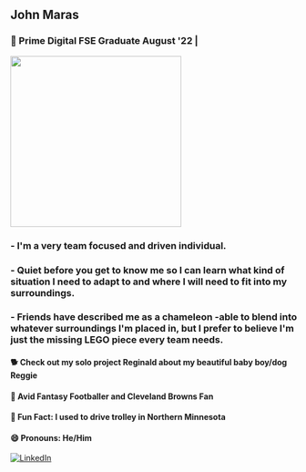 ## John Maras
### 📝 Prime Digital FSE Graduate August '22 | 
<img src="https://i.imgur.com/cX68s7X.gif" height="300" />

### - I'm a very team focused and driven individual. 
### - Quiet before you get to know me so I can learn what kind of situation I need to adapt to and where I will need to fit into my surroundings.
### - Friends have described me as a chameleon -able to blend into whatever surroundings I'm placed in, but I prefer to believe I'm just the missing LEGO piece every team needs. 

#### 🐕 Check out my solo project Reginald about my beautiful baby boy/dog Reggie
#### 🏉 Avid Fantasy Footballer and Cleveland Browns Fan
#### 🚋 Fun Fact: I used to drive trolley in Northern Minnesota
#### 😄 Pronouns: He/Him
[![LinkedIn](https://img.shields.io/badge/-LinkedIn-blue?style=for-the-badge&logo=linkedin)](https://www.linkedin.com/in/john-maras-79298a10b/)
<!--


Here are some ideas to get you started:

- 🔭 I’m currently working on ...
- 🌱 I’m currently learning ...
- 👯 I’m looking to collaborate on ...
- 🤔 I’m looking for help with ...
- 💬 Ask me about ...
- 📫 How to reach me: ...
- 😄 Pronouns: ...
- ⚡ Fun fact: ...
-->
